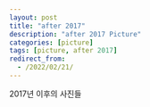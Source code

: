 ```yaml
---
layout: post
title: "after 2017"
description: "after 2017 Picture"
categories: [picture]
tags: [picture, after 2017]
redirect_from:
  - /2022/02/21/
---
```

2017년 이후의 사진들